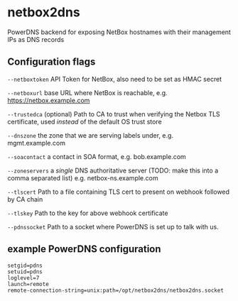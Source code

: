 # netbox2dns
PowerDNS backend for exposing NetBox hostnames with their management IPs as DNS records

## Configuration flags
`--netboxtoken` API Token for NetBox, also need to be set as HMAC secret

`--netboxurl` base URL where NetBox is reachable, e.g. https://netbox.example.com

`--trustedca` (optional) Path to CA to trust when verifying the Netbox TLS certificate, used *instead* of the default OS trust store

`--dnszone` the zone that we are serving labels under, e.g. mgmt.example.com

`--soacontact` a contact in SOA format, e.g. bob.example.com

`--zoneservers` a *single* DNS authoritative server (TODO: make this into a comma separated list) e.g. netbox-ns.example.com

`--tlscert` Path to a file containing TLS cert to present on webhook followed by CA chain

`--tlskey` Path to the key for above webhook certificate

`--pdnssocket` Path to a socket where PowerDNS is set up to talk with us.

## example PowerDNS configuration
```
setgid=pdns
setuid=pdns
loglevel=7
launch=remote
remote-connection-string=unix:path=/opt/netbox2dns/netbox2dns.socket
```
